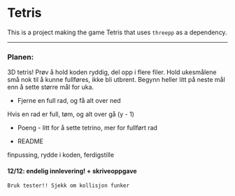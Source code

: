 # Tetris

This is a project making the game Tetris that uses `threepp` as a dependency.

---

### Planen:
3D tetris! Prøv å hold koden ryddig, del opp i flere filer. Hold 
ukesmålene små nok til å kunne fullføres, ikke bli utbrent. 
Begynn heller litt på neste mål enn å sette større mål for uka.



- Fjerne en full rad, og få alt over ned

Hvis en rad er full, tøm, og alt over gå (y - 1)

- Poeng - litt for å sette tetrino, mer for fullført rad

- README


finpussing, rydde i koden, ferdigstille

#### 12/12: endelig innlevering! + skriveoppgave

```shell
Bruk tester!! Sjekk om kollisjon funker
```
